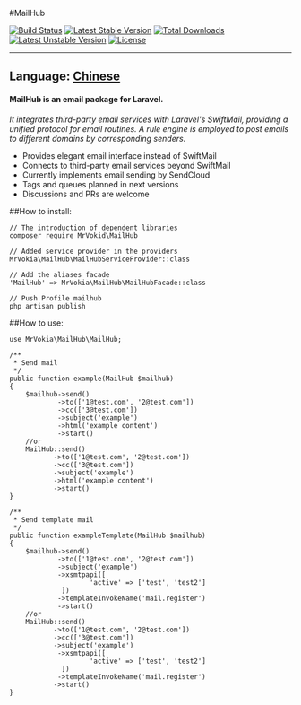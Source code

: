 #MailHub

[![Build Status](https://travis-ci.org/MrVokia/MailHub.svg?branch=master)](https://travis-ci.org/MrVokia/MailHub)
[![Latest Stable Version](https://poser.pugx.org/mrvokia/mailhub/v/stable)](https://packagist.org/packages/mrvokia/mailhub) [![Total Downloads](https://poser.pugx.org/mrvokia/mailhub/downloads)](https://packagist.org/packages/mrvokia/mailhub) [![Latest Unstable Version](https://poser.pugx.org/mrvokia/mailhub/v/unstable)](https://packagist.org/packages/mrvokia/mailhub) [![License](https://poser.pugx.org/mrvokia/mailhub/license)](https://packagist.org/packages/mrvokia/mailhub)

---
Language: [Chinese](https://github.com/MrVokia/MailHub/edit/master/README_CN.MD)
---

#### MailHub is an email package for Laravel.

*It integrates third-party email services with Laravel's SwiftMail, providing a unified protocol for email routines.
A rule engine is employed to post emails to different domains by corresponding senders.*

+ Provides elegant email interface instead of SwiftMail
+ Connects to third-party email services beyond SwiftMail
+ Currently implements email sending by SendCloud
+ Tags and queues planned in next versions
+ Discussions and PRs are welcome



##How to install:

	// The introduction of dependent libraries
	composer require MrVokid\MailHub
	
	// Added service provider in the providers
	MrVokia\MailHub\MailHubServiceProvider::class
	
	// Add the aliases facade
	'MailHub' => MrVokia\MailHub\MailHubFacade::class
	
	// Push Profile mailhub
	php artisan publish


##How to use:


	use MrVokia\MailHub\MailHub;
	
	/**
	 * Send mail
	 */
	public function example(MailHub $mailhub)
	{
		$mailhub->send()
                ->to(['1@test.com', '2@test.com'])
                ->cc(['3@test.com'])
                ->subject('example')
                ->html('example content')
                ->start()
        //or
		MailHub::send()
               ->to(['1@test.com', '2@test.com'])
               ->cc(['3@test.com'])
               ->subject('example')
               ->html('example content')
               ->start()
	}

	/**
	 * Send template mail
	 */
	public function exampleTemplate(MailHub $mailhub)
	{
		$mailhub->send()
                ->to(['1@test.com', '2@test.com'])
                ->subject('example')
                ->xsmtpapi([
        				'active' => ['test', 'test2']
        		 ])
                ->templateInvokeName('mail.register')
                ->start()
        //or
		MailHub::send()
               ->to(['1@test.com', '2@test.com'])
               ->cc(['3@test.com'])
               ->subject('example')
                ->xsmtpapi([
        				'active' => ['test', 'test2']
        		 ])
                ->templateInvokeName('mail.register')
               ->start()
	}

	